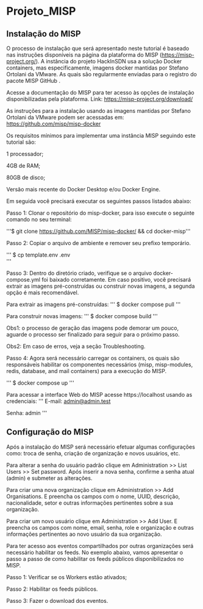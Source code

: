 # Projeto_MISP

## Instalação do MISP


O processo de instalação que será apresentado neste tutorial é baseado nas instruções disponíveis na página da plataforma do MISP (https://misp-project.org/). A instância do projeto HackInSDN usa a solução Docker containers, mas especificamente, imagens docker mantidas por Stefano Ortolani da VMware. As quais são regularmente enviadas para o registro do pacote MISP GitHub .


Acesse a documentação do MISP para ter acesso às opções de instalação disponibilizadas pela plataforma. Link: https://misp-project.org/download/


As instruções para a instalação usando as imagens mantidas por Stefano Ortolani da VMware podem ser acessadas em: https://github.com/misp/misp-docker 


Os requisitos mínimos para implementar uma instância MISP seguindo este tutorial são:

1 processador;

4GB de RAM;

80GB de disco;

Versão mais recente do Docker Desktop e/ou Docker Engine.


Em seguida você precisará executar os seguintes passos listados abaixo:

Passo 1: Clonar o repositório do misp-docker, para isso execute o seguinte comando no seu terminal:


'''$ git clone https://github.com/MISP/misp-docker/ && cd docker-misp'''


Passo 2: Copiar o arquivo de ambiente e remover seu prefixo temporário.

'''
$ cp template.env .env			
'''

Passo 3: Dentro do diretório criado, verifique se o arquivo docker-compose.yml foi baixado corretamente. Em caso positivo, você precisará extrair as imagens pré-construídas ou construir novas imagens, a segunda opção é mais recomendável. 


Para extrair as imagens pré-construídas:
'''
$ docker compose pull
'''


Para construir novas imagens:
'''
$ docker compose build
'''

Obs1: o processo de geração das imagens pode demorar um pouco, aguarde o processo ser finalizado para seguir para o próximo passo. 

Obs2: Em caso de erros, veja a seção Troubleshooting.


Passo 4: Agora será necessário carregar os containers, os quais são responsáveis habilitar os componentes necessários (misp, misp-modules, redis, database, and mail containers) para a execução do MISP.

'''
$ docker compose up
'''

Para acessar a interface Web do MISP acesse https://localhost usando as credenciais:
'''
E-mail: admin@admin.test

Senha: admin
'''


## Configuração do MISP


Após a instalação do MISP será necessário efetuar algumas configurações como: troca de senha, criação de organização e novos usuários, etc.


Para alterar a senha do usuário padrão clique em Administration >> List Users >> Set password. Após inserir a nova senha, confirme a senha atual (admin) e submeter as alterações.


Para criar uma nova organização clique em Administration >> Add Organisations. E preencha os campos com o nome, UUID, descrição, nacionalidade, setor e outras informações pertinentes sobre a sua organização.


Para criar um novo usuário clique em Administration >> Add User. E preencha os campos com nome, email, senha, role e organização e outras informações pertinentes ao novo usuário da sua organização.


Para ter acesso aos eventos compartilhados por outras organizações será necessário habilitar os feeds. No exemplo abaixo, vamos apresentar o passo a passo de como habilitar os feeds públicos disponibilizados no MISP.

Passo 1: Verificar se os Workers estão ativados;

Passo 2: Habilitar os feeds públicos.

Passo 3: Fazer o download dos eventos.

